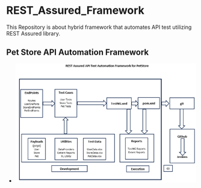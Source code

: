 # REST_Assured_Framework
This Repository is about hybrid framework that automates API test utilizing REST Assured library.
## Pet Store API Automation Framework
- ![framweork1](https://github.com/srshohan247/REST_Assured_Framework/blob/main/PetStoreAPIAutomation/Framework.PNG)
